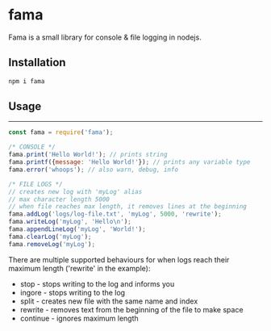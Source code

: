 # fama
Fama is a small library for console &amp; file logging in nodejs.

## Installation
```bash
npm i fama
```

## Usage
----
```js
const fama = require('fama');

/* CONSOLE */
fama.print('Hello World!'); // prints string
fama.printf({message: 'Hello World!'}); // prints any variable type
fama.error('whoops'); // also warn, debug, info

/* FILE LOGS */
// creates new log with 'myLog' alias
// max character length 5000
// when file reaches max length, it removes lines at the beginning
fama.addLog('logs/log-file.txt', 'myLog', 5000, 'rewrite');
fama.writeLog('myLog', 'Hello\n');
fama.appendLineLog('myLog', 'World!');
fama.clearLog('myLog');
fama.removeLog('myLog');
```
There are multiple supported behaviours for when logs reach their maximum length ('rewrite' in the example):

- stop - stops writing to the log and informs you
- ingore - stops writing to the log
- split - creates new file with the same name and index
- rewrite - removes text from the beginning of the file to make space
- continue - ignores maximum length
